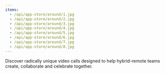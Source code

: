 ```yaml
---
items:
  - /api/app-store/around/1.jpg
  - /api/app-store/around/2.jpg
  - /api/app-store/around/3.jpg
  - /api/app-store/around/4.jpg
  - /api/app-store/around/5.jpg
  - /api/app-store/around/6.jpg
  - /api/app-store/around/7.jpg
  - /api/app-store/around/8.jpg
---
```


Discover radically unique video calls designed to help hybrid-remote teams create, collaborate and celebrate together.
